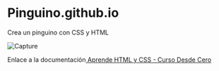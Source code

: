 # Pinguino.github.io
Crea un pinguino con CSS y HTML

![Capture](https://github.com/Luiso-o/Pinguino.github.io/assets/128043647/9a2ce8c5-67fd-4081-a2a2-06669312581f)

<p>Enlace a la documentación<a href="https://www.youtube.com/watch?v=XqFR2lqBYPs&t=9675s" target="_blank"> Aprende HTML y CSS - Curso Desde Cero </a></p>
